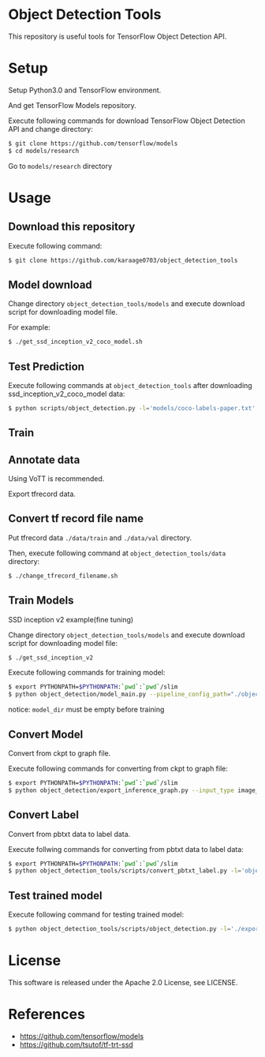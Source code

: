 # Object Detection Tools
This repository is useful tools for TensorFlow Object Detection API.

# Setup
Setup Python3.0 and TensorFlow environment.

And get TensorFlow Models repository.

Execute following commands for download TensorFlow Object Detection API and change directory:
```sh
$ git clone https://github.com/tensorflow/models
$ cd models/research
```

Go to `models/research` directory

# Usage

## Download this repository
Execute following command:
```sh
$ git clone https://github.com/karaage0703/object_detection_tools
```

## Model download
Change directory `object_detection_tools/models` and execute download script for downloading model file.

For example:

```sh
$ ./get_ssd_inception_v2_coco_model.sh
```

## Test Prediction
Execute following commands at `object_detection_tools` after downloading ssd_inception_v2_coco_model data:
```sh
$ python scripts/object_detection.py -l='models/coco-labels-paper.txt' -m='models/ssd_inception_v2_coco_2018_01_28/frozen_inference_graph.pb'
```

## Train

## Annotate data
Using VoTT is recommended.

Export tfrecord data.

## Convert tf record file name
Put tfrecord data `./data/train` and `./data/val` directory.

Then, execute following command at `object_detection_tools/data` directory:

```sh
$ ./change_tfrecord_filename.sh
```

## Train Models
SSD inception v2 example(fine tuning)

Change directory `object_detection_tools/models` and execute download script for downloading model file:
```sh
$ ./get_ssd_inception_v2
```

Execute following commands for training model:
```sh
$ export PYTHONPATH=$PYTHONPATH:`pwd`:`pwd`/slim
$ python object_detection/model_main.py --pipeline_config_path="./object_detection_tools/config/ssd_inception_v2_coco.config" --model_dir="./saved_model_01" --num_train_steps=1000 --alsologtostderr
```

notice: `model_dir` must be empty before training

## Convert Model
Convert from ckpt to graph file.

Execute following commands for converting from ckpt to graph file:
```sh
$ export PYTHONPATH=$PYTHONPATH:`pwd`:`pwd`/slim
$ python object_detection/export_inference_graph.py --input_type image_tensor --pipeline_config_path object_detection_tools/config/ssd_inception_v2_coco.config --trained_checkpoint_prefix saved_model_01/model.ckpt-1000 --output_directory exported_graphs
```

## Convert Label
Convert from pbtxt data to label data.

Execute follwing commands for converting from pbtxt data to label data:
```sh
$ export PYTHONPATH=$PYTHONPATH:`pwd`:`pwd`/slim
$ python object_detection_tools/scripts/convert_pbtxt_label.py -l='object_detection_tools/data/tf_labl_map.pbtxt' > ./exported_graphs/labels.txt
```

## Test trained model
Execute following command for testing trained model:
```sh
$ python object_detection_tools/scripts/object_detection.py -l='./exported_graphs/labels.txt' -m='./exported_graphs/frozen_inference_graph.pb'
```

# License
This software is released under the Apache 2.0 License, see LICENSE.


# References
- https://github.com/tensorflow/models
- https://github.com/tsutof/tf-trt-ssd
